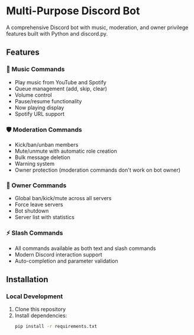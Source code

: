 # Multi-Purpose Discord Bot

A comprehensive Discord bot with music, moderation, and owner privilege features built with Python and discord.py.

## Features

### 🎵 Music Commands
- Play music from YouTube and Spotify
- Queue management (add, skip, clear)
- Volume control
- Pause/resume functionality
- Now playing display
- Spotify URL support

### 🛡️ Moderation Commands
- Kick/ban/unban members
- Mute/unmute with automatic role creation
- Bulk message deletion
- Warning system
- Owner protection (moderation commands don't work on bot owner)

### 👑 Owner Commands
- Global ban/kick/mute across all servers
- Force leave servers
- Bot shutdown
- Server list with statistics

### ⚡ Slash Commands
- All commands available as both text and slash commands
- Modern Discord interaction support
- Auto-completion and parameter validation

## Installation

### Local Development

1. Clone this repository
2. Install dependencies:
   ```bash
   pip install -r requirements.txt
